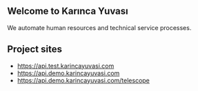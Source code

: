 ## Welcome to Karınca Yuvası

We automate human resources and technical service processes.
## Project sites

* https://api.test.karincayuvasi.com
* https://api.demo.karincayuvasi.com
* https://api.demo.karincayuvasi.com/telescope
